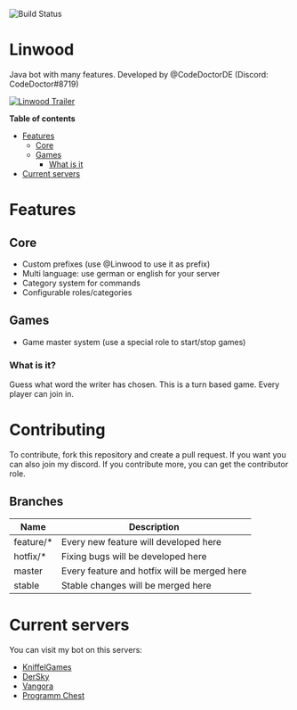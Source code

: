 ![Build Status](https://ci.codemc.io/job/CodeDoctorDE/job/Linwood/badge/icon)
# Linwood
Java bot with many features. Developed by @CodeDoctorDE (Discord: CodeDoctor#8719)

[![Linwood Trailer](https://img.youtube.com/vi/m1mac2d19Fo/0.jpg)](https://www.youtube.com/watch?v=m1mac2d19Fo)

**Table of contents**
* [Features](#features)
    * [Core](#core)
    * [Games](#games)
        * [What is it](#what-is-it)
* [Current servers](#current-servers)

# Features
## Core
* Custom prefixes (use @Linwood to use it as prefix)
* Multi language: use german or english for your server
* Category system for commands
* Configurable roles/categories

## Games
* Game master system (use a special role to start/stop games)
### What is it?
Guess what word the writer has chosen. This is a turn based game. Every player can join in.

# Contributing

To contribute, fork this repository and create a pull request. If you want you can also join my discord. If you contribute more, you can get the contributor role.

## Branches

Name | Description
--- | ---
feature/* | Every new feature will developed here
hotfix/* | Fixing bugs will be developed here
master | Every feature and hotfix will be merged here 
stable | Stable changes will be merged here

# Current servers
You can visit my bot on this servers:
* [KniffelGames](https://discord.gg/J7EUgvN)
* [DerSky](https://discord.gg/5NNyexY)
* [Vangora](https://discord.gg/F2yuUXR)
* [Programm Chest](https://discord.gg/7AQyGPq)

